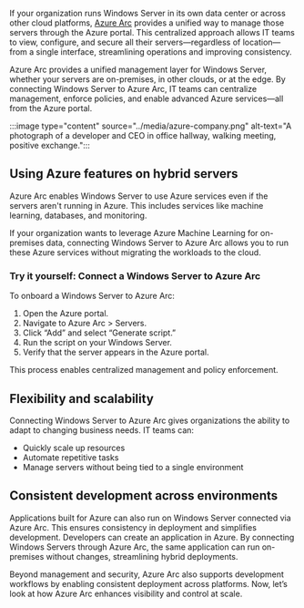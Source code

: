 If your organization runs Windows Server in its own data center or across other cloud platforms, [Azure Arc](azure/azure-arc/overview) provides a unified way to manage those servers through the Azure portal. This centralized approach allows IT teams to view, configure, and secure all their servers—regardless of location—from a single interface, streamlining operations and improving consistency.

Azure Arc provides a unified management layer for Windows Server, whether your servers are on-premises, in other clouds, or at the edge. By connecting Windows Server to Azure Arc, IT teams can centralize management, enforce policies, and enable advanced Azure services—all from the Azure portal.

:::image type="content" source="../media/azure-company.png" alt-text="A photograph of a developer and CEO in office hallway, walking meeting, positive exchange.":::

## Using Azure features on hybrid servers

Azure Arc enables Windows Server to use Azure services even if the servers aren't running in Azure. This includes services like machine learning, databases, and monitoring.

If your organization wants to leverage Azure Machine Learning for on-premises data, connecting Windows Server to Azure Arc allows you to run these Azure services without migrating the workloads to the cloud.

 
### Try it yourself: Connect a Windows Server to Azure Arc

To onboard a Windows Server to Azure Arc:

1. Open the Azure portal.
2. Navigate to Azure Arc > Servers.
3. Click “Add” and select “Generate script.”
4. Run the script on your Windows Server.
5. Verify that the server appears in the Azure portal.

This process enables centralized management and policy enforcement. 

## Flexibility and scalability

Connecting Windows Server to Azure Arc gives organizations the ability to adapt to changing business needs. IT teams can:

- Quickly scale up resources
- Automate repetitive tasks
- Manage servers without being tied to a single environment

## Consistent development across environments

Applications built for Azure can also run on Windows Server connected via Azure Arc. This ensures consistency in deployment and simplifies development. Developers can create an application in Azure. By connecting Windows Servers through Azure Arc, the same application can run on-premises without changes, streamlining hybrid deployments.

Beyond management and security, Azure Arc also supports development workflows by enabling consistent deployment across platforms. Now, let’s look at how Azure Arc enhances visibility and control at scale.